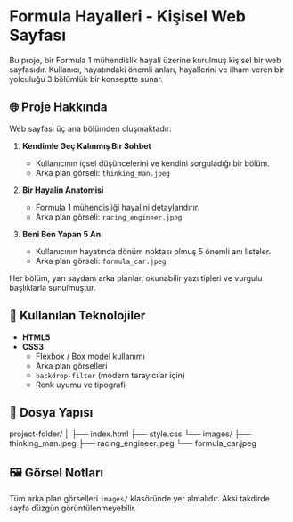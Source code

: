 # Formula Hayalleri - Kişisel Web Sayfası

Bu proje, bir Formula 1 mühendislik hayali üzerine kurulmuş kişisel bir web sayfasıdır. Kullanıcı, hayatındaki önemli anları, hayallerini ve ilham veren bir yolculuğu 3 bölümlük bir konseptte sunar.

## 🌐 Proje Hakkında

Web sayfası üç ana bölümden oluşmaktadır:

1. **Kendimle Geç Kalınmış Bir Sohbet**  
   - Kullanıcının içsel düşüncelerini ve kendini sorguladığı bir bölüm.
   - Arka plan görseli: `thinking_man.jpeg`

2. **Bir Hayalin Anatomisi**  
   - Formula 1 mühendisliği hayalini detaylandırır.
   - Arka plan görseli: `racing_engineer.jpeg`

3. **Beni Ben Yapan 5 An**  
   - Kullanıcının hayatında dönüm noktası olmuş 5 önemli anı listeler.
   - Arka plan görseli: `formula_car.jpeg`

Her bölüm, yarı saydam arka planlar, okunabilir yazı tipleri ve vurgulu başlıklarla sunulmuştur.

## 🎨 Kullanılan Teknolojiler

- **HTML5**
- **CSS3**
  - Flexbox / Box model kullanımı
  - Arka plan görselleri
  - `backdrop-filter` (modern tarayıcılar için)
  - Renk uyumu ve tipografi

## 📁 Dosya Yapısı

project-folder/
│
├── index.html
├── style.css
└── images/
├── thinking_man.jpeg
├── racing_engineer.jpeg
└── formula_car.jpeg

## 🖼 Görsel Notları

Tüm arka plan görselleri `images/` klasöründe yer almalıdır. Aksi takdirde sayfa düzgün görüntülenmeyebilir.
